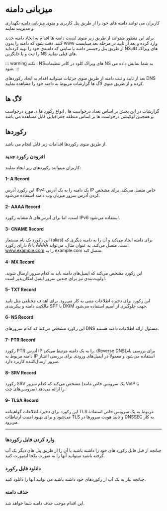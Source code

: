 # میزبانی دامنه

کاربران می توانند دامنه های خود را از طریق پنل کاربری و [منوی میزبانی دامنه](https://panel.virakcloud.com/dns/list) نگهداری و مدیریت نمایند.

<DarkModeImage
  dark-src="/images/guides/fa/dark/dns/create-domain.png"
  light-src="/images/guides/fa/light/dns/create-domain.png"
  alt="Registration image"
/>


برای این منظور میتوانند از طریق زیر منوی لیست دامنه ها اقدام به ایجاد دامنه جدید کنند.
دقت شود که دامنه را بدون www وارد کرده  و بعد از تایید در مرحله بعد میبایست از طریق پنل رجیستر دامنه یا سایتی که دامنه‌ی خود را تهیه کرده‌اید NSهای ویراک کلاد را ثبت و یا جایگزین NS های قبلی نمایید.

::: warning نکته :
 NSهای ویراک کلود در کادر تنظیمات NS به شما نمایش داده می شود.
:::


بعد از تایید و ثبت دامنه از طریق منوی جزئیات میتوانید اقدام به ایجاد رکوردهای DNS کرده و از طریق منوی لاگ ها گزارشات مربوط به دامنه خود را مشاهده نمایید.

## لاگ ها
گزارشات در این بخش بر اساس تعداد درخواست ها , انواع رکورد ها ی مورد درخواست و همچنین لوکیشن درخواست ها بر اساس منطقه جغرافیایی قابل مشاهده می باشد.

## رکوردها
از طریق منوی رکوردها اقدامات زیر قابل انجام می باشد.
### افزودن رکورد جدید
 کاربران میتوانند رکوردهای زیر ایجاد نمایند:

  #### 1- A Record
   این رکورد آدرس IPv4 یک دامنه را به یک آدرس IP خاص متصل می‌کند. برای مشخص کردن آدرس سرور میزبان وب دامنه استفاده می‌شود.

 #### 2- AAAA Record
  مشابه رکورد A است، اما برای آدرس‌های IPv6 استفاده می‌شود.

 #### 3- CNAME Record
 این رکورد یک نام مستعار (alias) برای دامنه ایجاد می‌کند و آن را به دامنه دیگری که دارای رکورد A یا AAAA است، متصل می‌کند. به عنوان مثال، می‌تواند www.example.com را به example.com متصل کند.

 #### 4- MX Record
 این رکورد مشخص می‌کند که ایمیل‌های دامنه باید به کدام سرور ارسال شوند. اولویت‌بندی نیز برای چندین سرور ایمیل امکان‌پذیر است.

 #### 5- TXT Record
 این رکورد برای ذخیره اطلاعات متنی به کار می‌رود. برای اهداف مختلفی مثل تایید مالکیت دامنه و پیکربندی SPF یا DKIM جهت جلوگیری از اسپم استفاده می‌شود.

 #### 6- NS Record
 این رکورد مشخص می‌کند که کدام سرورهای DNS مسئول ارائه اطلاعات دامنه هستند.

 #### 7- PTR Record
 رکورد PTR آدرس IP را به یک دامنه مرتبط می‌کند.  (Reverse DNS)برای بررسی نام دامنه مربوط به IP استفاده می‌شود و معمولاً در ایمیل‌های ورودی برای بررسی اعتبار سرور ارسال‌کننده کاربرد دارد.

 #### 8- SRV Record
 رکورد SRV مشخص می‌کند که کدام سرور (یک سرویس خاص مانند VoIP یا سرویس‌های چت) را ارائه می‌دهد.

 #### 9- TLSA Record
 این رکورد برای ذخیره اطلاعات گواهینامه TLS مربوط به یک سرویس خاص استفاده می‌شود و برای بهبود امنیت ارتباطات TLS و تایید هویت سرورها در DNSSEC به کار می‌رود.

---

### وارد کردن فایل رکوردها
چنانچه از قبل فایل رکورد های خود را داشته باشید یا آن را از طریق پنل های دیگر بک آپ گرفته باشید میتوانید آنها را به صورت یکجا ایمپورت کنید.

### دانلود فایل رکورد
چنانچه نیاز به بک آپ از رکوردهای خود داشته باشید می توانید آنها را دانلود کنید.

### حذف دامنه
این اقدام موجب حذف دامنه شما خواهد شد.
